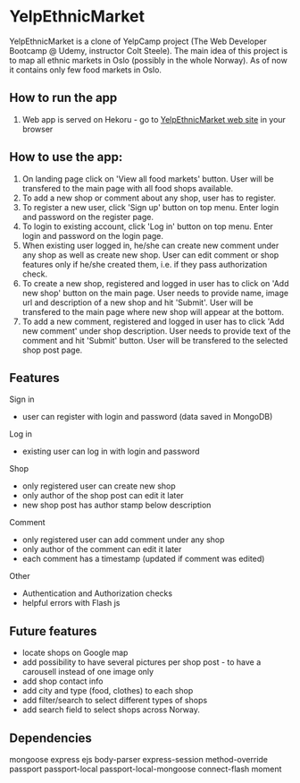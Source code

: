 # YelpEthnicMarket

YelpEthnicMarket is a clone of YelpCamp project (The Web Developer Bootcamp @ Udemy, instructor Colt Steele). The main idea of this project is to map all ethnic markets in Oslo (possibly in the whole Norway). As of now it contains only few food markets in Oslo.

## How to run the app

1. Web app is served on Hekoru - go to [YelpEthnicMarket web site](https://localethnicmarket.herokuapp.com/) in your browser

## How to use the app:

1. On landing page click on 'View all food markets' button. User will be transfered to the main page with all food shops available.
2. To add a new shop or comment about any shop, user has to register.
3. To register a new user, click 'Sign up' button on top menu. Enter login and password on the register page.
4. To login to existing account, click 'Log in' button on top menu. Enter login and password on the login page.
5. When existing user logged in, he/she can create new comment under any shop as well as create new shop. User can edit comment or shop features only if he/she created them, i.e. if they pass authorization check.
6. To create a new shop, registered and logged in user has to click on 'Add new shop' button on the main page. User needs to provide name, image url and description of a new shop and hit 'Submit'. User will be transfered to the main page where new shop will appear at the bottom.
7. To add a new comment, registered and logged in user has to click 'Add new comment' under shop description. User needs to provide text of the comment and hit 'Submit' button. User will be transfered to the selected shop post page.

## Features

Sign in

- user can register with login and password (data saved in MongoDB)

Log in

- existing user can log in with login and password

Shop

- only registered user can create new shop
- only author of the shop post can edit it later
- new shop post has author stamp below description

Comment

- only registered user can add comment under any shop
- only author of the comment can edit it later
- each comment has a timestamp (updated if comment was edited)

Other

- Authentication and Authorization checks
- helpful errors with Flash js

## Future features

- locate shops on Google map
- add possibility to have several pictures per shop post - to have a carousell instead of one image only
- add shop contact info
- add city and type (food, clothes) to each shop
- add filter/search to select different types of shops
- add search field to select shops across Norway.

## Dependencies

mongoose
express
ejs
body-parser
express-session
method-override
passport
passport-local
passport-local-mongoose
connect-flash
moment
